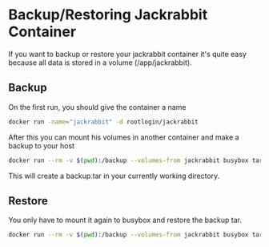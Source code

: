 Backup/Restoring Jackrabbit Container
=====================================
If you want to backup or restore your jackrabbit container it's quite easy because all data is stored in a volume (/app/jackrabbit).

Backup
------

On the first run, you should give the container a name
```bash
docker run -name="jackrabbit" -d rootlogin/jackrabbit
```
After this you can mount his volumes in another container and make a backup to your host
```bash
docker run --rm -v $(pwd):/backup --volumes-from jackrabbit busybox tar cvf /backup/backup.tar /app/jackrabbit
```
This will create a backup.tar in your currently working directory.

Restore
-------
You only have to mount it again to busybox and restore the backup tar.
```bash
docker run --rm -v $(pwd):/backup --volumes-from jackrabbit busybox tar xvf /backup/backup.tar
```